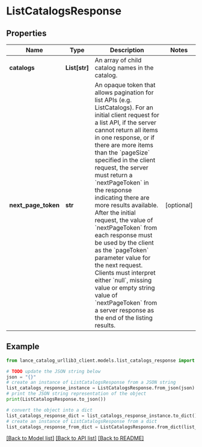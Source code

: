 # ListCatalogsResponse


## Properties

Name | Type | Description | Notes
------------ | ------------- | ------------- | -------------
**catalogs** | **List[str]** | An array of child catalog names in the catalog. | 
**next_page_token** | **str** | An opaque token that allows pagination for list APIs (e.g. ListCatalogs). For an initial client request for a list API, if the server cannot return all items in one response, or if there are more items than the &#x60;pageSize&#x60; specified in the client request, the server must return a &#x60;nextPageToken&#x60; in the response indicating there are more results available. After the initial request, the value of &#x60;nextPageToken&#x60; from each response must be used by the client as the &#x60;pageToken&#x60; parameter value for the next request. Clients must interpret either &#x60;null&#x60;, missing value or empty string value of &#x60;nextPageToken&#x60; from a server response as the end of the listing results. | [optional] 

## Example

```python
from lance_catalog_urllib3_client.models.list_catalogs_response import ListCatalogsResponse

# TODO update the JSON string below
json = "{}"
# create an instance of ListCatalogsResponse from a JSON string
list_catalogs_response_instance = ListCatalogsResponse.from_json(json)
# print the JSON string representation of the object
print(ListCatalogsResponse.to_json())

# convert the object into a dict
list_catalogs_response_dict = list_catalogs_response_instance.to_dict()
# create an instance of ListCatalogsResponse from a dict
list_catalogs_response_from_dict = ListCatalogsResponse.from_dict(list_catalogs_response_dict)
```
[[Back to Model list]](../README.md#documentation-for-models) [[Back to API list]](../README.md#documentation-for-api-endpoints) [[Back to README]](../README.md)


